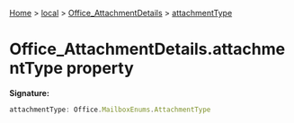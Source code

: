 [Home](./index) &gt; [local](local.md) &gt; [Office\_AttachmentDetails](local.office_attachmentdetails.md) &gt; [attachmentType](local.office_attachmentdetails.attachmenttype.md)

# Office\_AttachmentDetails.attachmentType property


**Signature:**
```javascript
attachmentType: Office.MailboxEnums.AttachmentType
```
